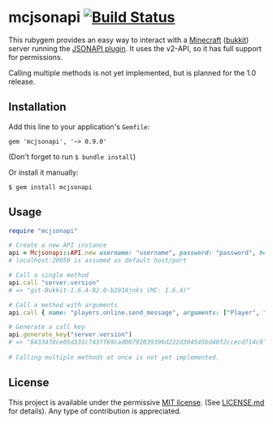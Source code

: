 # mcjsonapi [![Build Status](https://api.travis-ci.org/elomatreb/mcjsonapi.svg?branch=dev)](https://travis-ci.org/elomatreb/mcjsonapi)

This rubygem provides an easy way to interact with a [Minecraft](https://minecraft.net) ([bukkit](https://bukkit.org/)) server running the [JSONAPI plugin](https://github.com/alecgorge/jsonapi). It uses the v2-API, so it has full support for permissions.

Calling multiple methods is not yet implemented, but is planned for the 1.0 release.

## Installation

Add this line to your application's `Gemfile`:
```
gem 'mcjsonapi', '~> 0.9.0'
```
(Don't forget to run `$ bundle install`)

Or install it manually:
```
$ gem install mcjsonapi
```
## Usage
```ruby
require "mcjsonapi"

# Create a new API instance
api = Mcjsonapi::API.new username: "username", password: "password", host: "localhost", port: 20059
# localhost:20059 is assumed as default host/port

# Call a single method
api.call "server.version"
# => "git-Bukkit-1.6.4-R2.0-b2918jnks (MC: 1.6.4)"

# Call a method with arguments
api.call { name: "players.online.send_message", arguments: ["Player", "Hello World"] }

# Generate a call key
api.generate_key("server.version")
# => "8433478ce05d331c743ff69cad00792039396d222d304545bd40f2ccecd714c9"
    
# Calling multiple methods at once is not yet implemented.
```

## License

This project is available under the permissive [MIT license](http://opensource.org/licenses/MIT). (See [LICENSE.md](LICENSE.md) for details).
Any type of contribution is appreciated.
